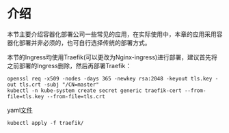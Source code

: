 # 介绍

本节主要介绍容器化部署公司一些常见的应用，在实际使用中，本章的应用采用容器化部署并非必须的，也可自行选择传统的部署方式。

本节的Ingress均使用Traefik(可以更改为Nginx-ingress)进行部署，建议首先将之前部署的Ingress删除，然后再部署Traefik：

```
openssl req -x509 -nodes -days 365 -newkey rsa:2048 -keyout tls.key -out tls.crt -subj "/CN=master"
kubectl -n kube-system create secret generic traefik-cert --from-file=tls.key --from-file=tls.crt
```

yaml[文件](./yaml/traefik)

```
kubectl apply -f traefik/
```


